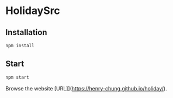 # HolidaySrc

## Installation

```bash
npm install
```

## Start

```bash
npm start
```

Browse the website [URL]](https://henry-chung.github.io/holiday/).

